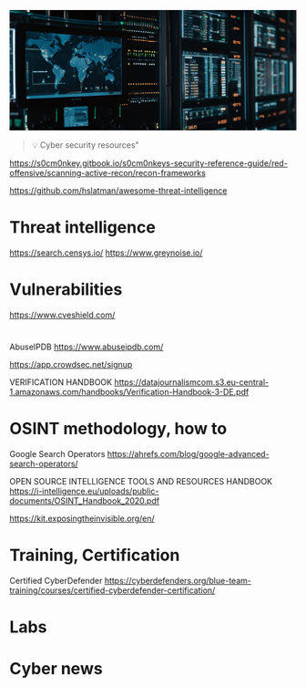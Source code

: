 
![Cyber security resources](https://github.com/gitrsi/cyberops.zone/blob/main/_includes/cyber_security.jpg "Cyber security resources")

> :bulb: Cyber security resources"


https://s0cm0nkey.gitbook.io/s0cm0nkeys-security-reference-guide/red-offensive/scanning-active-recon/recon-frameworks

https://github.com/hslatman/awesome-threat-intelligence




# Threat intelligence

https://search.censys.io/
https://www.greynoise.io/

# Vulnerabilities
https://www.cveshield.com/


#
AbuseIPDB
https://www.abuseipdb.com/


https://app.crowdsec.net/signup



VERIFICATION HANDBOOK
https://datajournalismcom.s3.eu-central-1.amazonaws.com/handbooks/Verification-Handbook-3-DE.pdf


# OSINT methodology, how to
Google Search Operators
https://ahrefs.com/blog/google-advanced-search-operators/

OPEN SOURCE INTELLIGENCE TOOLS AND RESOURCES HANDBOOK
https://i-intelligence.eu/uploads/public-documents/OSINT_Handbook_2020.pdf

https://kit.exposingtheinvisible.org/en/




# Training, Certification

Certified CyberDefender
https://cyberdefenders.org/blue-team-training/courses/certified-cyberdefender-certification/


# 

# Labs


# Cyber news








